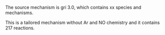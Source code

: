 The source mechanism is gri 3.0, which contains xx species and mechanisms.

This is a tailored mechanism without Ar and NO chemistry and it contains 217 reactions.



